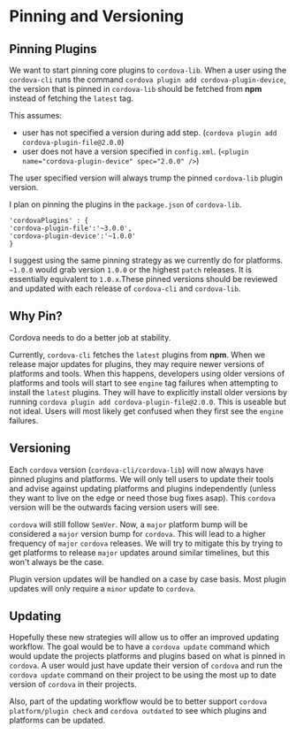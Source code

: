 # Pinning and Versioning

## Pinning Plugins

We want to start pinning core plugins to `cordova-lib`. When a user using the `cordova-cli` runs the command `cordova plugin add cordova-plugin-device`, the version that is pinned in `cordova-lib` should be fetched from **npm** instead of fetching the `latest` tag.

This assumes:
* user has not specified a version during add step. (`cordova plugin add cordova-plugin-file@2.0.0`)
* user does not  have a version specified in `config.xml`. (`<plugin name="cordova-plugin-device" spec="2.0.0" />`)

The user specified version will always trump the pinned `cordova-lib` plugin version.

I plan on pinning the plugins in the `package.json` of `cordova-lib`.

    'cordovaPlugins' : {
    'cordova-plugin-file':'~3.0.0',
    'cordova-plugin-device':'~1.0.0'
    }

I suggest using the same pinning strategy as we currently do for platforms. `~1.0.0` would grab version `1.0.0` or the highest `patch` releases. It is essentially equivalent to `1.0.x`.These pinned versions should be reviewed and updated with each release of `cordova-cli` and `cordova-lib`.

## Why Pin?

Cordova needs to do a better job at stability. 

Currently, `cordova-cli` fetches the `latest` plugins from **npm**. When we release major updates for plugins, they may require newer versions of platforms and tools. When this happens, developers using older versions of platforms and tools will start to see `engine` tag failures when attempting to install the `latest` plugins. They will have to explicitly install older versions by running `cordova plugin add cordova-plugin-file@2.0.0`. This is useable but not ideal. Users will most likely get confused when they first see the `engine` failures.

## Versioning

Each `cordova` version (`cordova-cli/cordova-lib`) will now always have pinned plugins and platforms. We will only tell users to update their tools and advise against updating platforms and plugins independently (unless they want to live on the edge or need those bug fixes asap). This `cordova` version will be the outwards facing version users will see. 

`cordova` will still follow `SemVer`. Now, a `major` platform bump will be considered a `major` version bump for `cordova`. This will lead to a higher frequency of `major` `cordova` releases. We will try to mitigate this by trying to get platforms to release `major` updates around similar timelines, but this won't always be the case. 

Plugin version updates will be handled on a case by case basis. Most plugin updates will only require a `minor` update to `cordova`.

## Updating

Hopefully these new strategies will allow us to offer an improved updating workflow. The goal would be to have a `cordova update` command which would update the projects platforms and plugins based on what is pinned in `cordova`. A user would just have update their version of `cordova` and run the `cordova update` command on their project to be using the most up to date version of `cordova` in their projects. 

Also, part of the updating workflow would be to better support `cordova platform/plugin check` and `cordova outdated` to see which plugins and platforms can be updated. 
